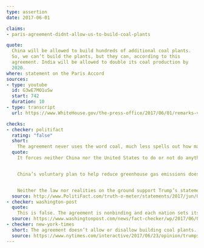 ```yaml
---
type: assertion
date: 2017-06-01

claims:
- paris-agreement-didnt-allow-us-to-build-coal-plants

quote:
  China will be allowed to build hundreds of additional coal plants.
  So, we can’t build the plants, but they can, according to this
  agreement. India will be allowed to double its coal production by
  2020.
where: statement on the Paris Accord
sources:
- type: youtube
  id: G3wE7MO1uSw
  start: 742
  duration: 10
- type: transcript
  url: https://www.WhiteHouse.gov/the-press-office/2017/06/01/remarks-vice-president-introducing-president-trumps-statement-paris

checks:
- checker: politifact
  rating: "false"
  short:
    The agreement never uses the word coal, much less spells out how many coal-fired plants any country can build.
  quote:
    It forces neither China nor the United States to do or not do anything.


    China’s voluntary plan to help reduce greenhouse gas emissions does allow emissions to rise until 2030, but it also moves the country away from reliance on coal, and the tangible results have been the cancellation of over 100 new coal-fired plants.


    Neither the law nor realities on the ground support Trump’s statement.
  source: http://www.PolitiFact.com/truth-o-meter/statements/2017/jun/05/donald-trump/donald-trump-wrong-paris-accord-china-and-coal-pla/
- checker: washington-post
  quote:
    This is false. The agreement is nonbinding and each nation sets its own targets. There is nothing in the agreement that stops the United States from building coal plants or gives the permission to China or India to build coal plants. In fact, market forces, primarily reduced costs for natural gas, have forced the closure of coal plants. China announced this year that it would cancel plans to build more than 100 coal-fired plants.
  source: https://www.washingtonpost.com/news/fact-checker/wp/2017/06/01/fact-checking-president-trumps-claims-on-the-paris-climate-change-deal/
- checker: new-york-times
  short: The agreement doesn’t allow or disallow building coal plants.
  source: https://www.nytimes.com/interactive/2017/06/23/opinion/trumps-lies.html
---
```

